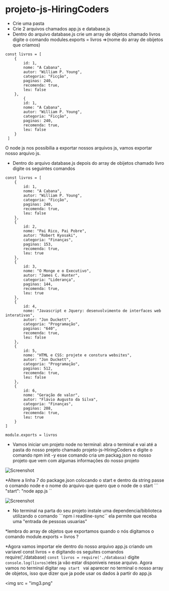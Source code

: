 # projeto-js-HiringCoders

* Crie uma pasta 
* Crie 2 arquivos chamados app.js e database.js
* Dentro do arquivo database.js crie um array de objetos chamado livros digite o comando modules.exports = livros =>(nome do array de obijetos que criamos)
```
const livros = [
    {
        id: 1,
        nome: "A Cabana",
        autor: "William P. Young",
        categoria: "Ficção",
        paginas: 240,
        recomenda: true,
        leu: false
    },
        {
        id: 1,
        nome: "A Cabana",
        autor: "William P. Young",
        categoria: "Ficção",
        paginas: 240,
        recomenda: true,
        leu: false
    }
 ] 
```
O node js nos possibilia a exportar nossos arquivos js, vamos exportar nosso arquivo js.

* Dentro do  arquivo database.js depois do array de obijetos chamado livro digite os seguintes comandos  

```
const livros = [
    {
        id: 1,
        nome: "A Cabana",
        autor: "William P. Young",
        categoria: "Ficção",
        paginas: 240,
        recomenda: true,
        leu: false
    },
    {
        id: 2,
        nome: "Pai Rico, Pai Pobre",
        autor: "Robert Kyosaki",
        categoria: "Finanças",
        paginas: 153,
        recomenda: true,
        leu: true
    },
    {
        id: 3,
        nome: "O Monge e o Executivo",
        autor: "James C. Hunter",
        categoria: "Liderança",
        paginas: 144,
        recomenda: true,
        leu: true
    },
    {
        id: 4,
        nome: "Javascript e Jquery: desenvolvimento de interfaces web interativas",
        autor: "Jon Duckett",
        categoria: "Programação",
        paginas: "640",
        recomenda: true,
        leu: false
    },
    {
        id: 5,
        nome: "HTML e CSS: projete e constura websites",
        autor: "Jon Duckett",
        categoria: "Programação",
        paginas: 512,
        recomenda: true,
        leu: false
    },
    {
        id: 6,
        nome: "Geração de valor",
        autor: "Flávio Augusto da Silva",
        categoria: "Finanças",
        paginas: 208,
        recomenda: true,
        leu: true
    }
]

module.exports = livros
```

* Vamos iniciar um projeto node no terminal: abra o terminal e  vai até a pasta do nosso prejeto chamado projeto-js-HiringCoders e digite o comando npm init -y esse comando cria um packag.json no nosso projeto que vem com algumas informações do nosso projeto

![Screenshot](img1.png)

*Altere a linha 7 do package.json colocando o start e dentro da string passe o comando node e o nome do arquivo que quero que o node de o start ``` "start": "node app.js ``

![Screenshot](img2.png)

* No terminal na parta do seu projeto instale uma dependencia/biblioteca utilizando o comando ```npm i readline-sync`` ela permite que receba uma "entrada de pessoas usuarias"

*lembra do array de objetos que  exportamos quando o nós digitamos o comando module.exports = livros ?

*Agora vamos importar ele dentro do nosso arquivo app.js criando um variavel const livros = e digitando os seguites comandos require('./database) 
``` const livros = require('./databasa) ``` digite ``` console.log(livros) ```eles ja vão estar disponiveis nesse arquivo. Agora vamos no terminal digitar ```nmp start ``` vai aparecer no terminal o nosso array de objetos, isso que dizer que ja pode usar os dados à partir do app.js

<img src = "img3.png"